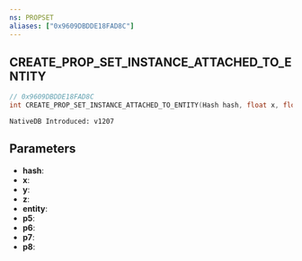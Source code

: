 ```yaml
---
ns: PROPSET
aliases: ["0x9609DBDDE18FAD8C"]
---
```

## CREATE_PROP_SET_INSTANCE_ATTACHED_TO_ENTITY

```c
// 0x9609DBDDE18FAD8C
int CREATE_PROP_SET_INSTANCE_ATTACHED_TO_ENTITY(Hash hash, float x, float y, float z, Entity entity, float p5, BOOL p6, int p7, BOOL p8);
```

```
NativeDB Introduced: v1207
```

## Parameters
* **hash**:
* **x**:
* **y**:
* **z**:
* **entity**:
* **p5**:
* **p6**:
* **p7**:
* **p8**:
